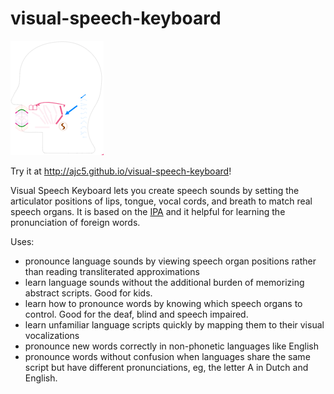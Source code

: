 # visual-speech-keyboard

[![batty](visual-vocals.png)](http://ajc5.github.io/visual-vocals)

Try it at http://ajc5.github.io/visual-speech-keyboard!

Visual Speech Keyboard lets you create speech sounds by setting the articulator positions of lips, tongue, vocal cords, and breath to match real speech organs. It is based on the [IPA](https://en.wikipedia.org/wiki/International_Phonetic_Alphabet) and it helpful for learning the pronunciation of foreign words.

Uses:
- pronounce language sounds by viewing speech organ positions rather than reading transliterated approximations
- learn language sounds without the additional burden of memorizing abstract scripts. Good for kids.
- learn how to pronounce words by knowing which speech organs to control. Good for the deaf, blind and speech impaired.
- learn unfamiliar language scripts quickly by mapping them to their visual vocalizations
- pronounce new words correctly in non-phonetic languages like English
- pronounce words without confusion when languages share the same script but have different pronunciations, eg, the letter A in Dutch and English.
